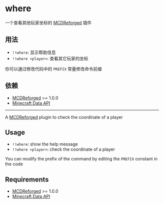 # where

一个查看其他玩家坐标的 [MCDReforged](https://github.com/Fallen-Breath/MCDReforged) 插件

## 用法

 - `!!where`: 显示帮助信息
 - `!!where <player>`: 查看其它玩家的坐标

你可以通过修改代码中的 `PREFIX` 常量修改命令前缀

## 依赖

- [MCDReforged](https://github.com/Fallen-Breath/MCDReforged) >= 1.0.0
- [Minecraft Data API](https://github.com/MCDReforged/MinecraftDataAPI)

---

A [MCDReforged](https://github.com/Fallen-Breath/MCDReforged) plugin to check the coordinate of a player

## Usage

 - `!!where`: show the help message
 - `!!where <player>`: check the coordinate of a player

You can modify the prefix of the command by editing the `PREFIX` constant in the code

## Requirements

- [MCDReforged](https://github.com/Fallen-Breath/MCDReforged) >= 1.0.0
- [Minecraft Data API](https://github.com/MCDReforged/MinecraftDataAPI)
